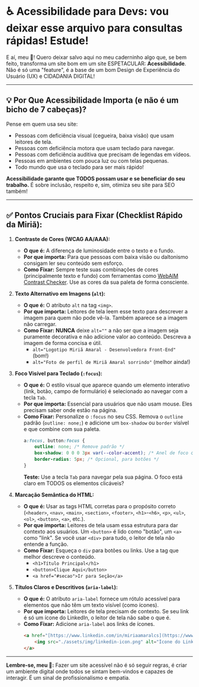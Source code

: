 # ♿ Acessibilidade para Devs: vou deixar esse arquivo para consultas rápidas! Estude!

E aí, meu 🐙! Quero deixar salvo aqui no meu caderninho algo que, se bem feito, transforma um site bom em um site ESPETACULAR: **Acessibilidade**. Não é só uma "feature", é a base de um bom Design de Experiência do Usuário (UX) e CIDADANIA DIGITAL!

---

## 💡 Por Que Acessibilidade Importa (e não é um bicho de 7 cabeças)?

Pense em quem usa seu site:
* Pessoas com deficiência visual (cegueira, baixa visão) que usam leitores de tela.
* Pessoas com deficiência motora que usam teclado para navegar.
* Pessoas com deficiência auditiva que precisam de legendas em vídeos.
* Pessoas em ambientes com pouca luz ou com telas pequenas.
* Todo mundo que usa o teclado para ser mais rápido!

**Acessibilidade garante que TODOS possam usar e se beneficiar do seu trabalho.** É sobre inclusão, respeito e, sim, otimiza seu site para SEO também\!

---

## ✅ Pontos Cruciais para Fixar (Checklist Rápido da Miriã):

1.  **Contraste de Cores (WCAG AA/AAA):**
    * **O que é:** A diferença de luminosidade entre o texto e o fundo.
    * **Por que importa:** Para que pessoas com baixa visão ou daltonismo consigam ler seu conteúdo sem esforço.
    * **Como Fixar:** Sempre teste suas combinações de cores (principalmente texto e fundo) com ferramentas como [WebAIM Contrast Checker](https://webaim.org/resources/contrastchecker/). Use as cores da sua paleta de forma consciente.

2.  **Texto Alternativo em Imagens (`alt`):**
    * **O que é:** O atributo `alt` na tag `<img>`.
    * **Por que importa:** Leitores de tela leem esse texto para descrever a imagem para quem não pode vê-la. Também aparece se a imagem não carregar.
    * **Como Fixar:** **NUNCA** deixe `alt=""` a não ser que a imagem seja puramente decorativa e não adicione valor ao conteúdo. Descreva a imagem de forma concisa e útil.
        * `alt="Logotipo Miriã Amaral - Desenvolvedora Front-End"` (bom!)
        * `alt="Foto de perfil de Miriã Amaral sorrindo"` (melhor ainda!)

3.  **Foco Visível para Teclado (`:focus`):**
    * **O que é:** O estilo visual que aparece quando um elemento interativo (link, botão, campo de formulário) é selecionado ao navegar com a tecla `Tab`.
    * **Por que importa:** Essencial para usuários que não usam mouse. Eles precisam saber onde estão na página.
    * **Como Fixar:** Personalize o `:focus` no seu CSS. Remova o `outline` padrão (`outline: none;`) e adicione um `box-shadow` ou `border` visível e que combine com sua paleta.
        ```css
        a:focus, button:focus {
            outline: none; /* Remove padrão */
            box-shadow: 0 0 0 3px var(--color-accent); /* Anel de foco customizado */
            border-radius: 5px; /* Opcional, para botões */
        }
        ```
        **Teste:** Use a tecla `Tab` para navegar pela sua página. O foco está claro em TODOS os elementos clicáveis?

4.  **Marcação Semântica do HTML:**
    * **O que é:** Usar as tags HTML corretas para o propósito correto (`<header>`, `<nav>`, `<main>`, `<section>`, `<footer>`, `<h1>`-`<h6>`, `<p>`, `<ul>`, `<ol>`, `<button>`, `<a>`, etc.).
    * **Por que importa:** Leitores de tela usam essa estrutura para dar contexto aos usuários. Um `<button>` é lido como "botão", um `<a>` como "link". Se você usar `<div>` para tudo, o leitor de tela não entende a função.
    * **Como Fixar:** Esqueça o `div` para botões ou links. Use a tag que melhor descreve o conteúdo.
        * `<h1>Título Principal</h1>`
        * `<button>Clique Aqui</button>`
        * `<a href="#secao">Ir para Seção</a>`

5.  **Títulos Claros e Descritivos (`aria-label`):**
    * **O que é:** O atributo `aria-label` fornece um rótulo acessível para elementos que não têm um texto visível (como ícones).
    * **Por que importa:** Leitores de tela precisam de contexto. Se seu link é só um ícone do LinkedIn, o leitor de tela não sabe o que é.
    * **Como Fixar:** Adicione `aria-label` aos links de ícones.
        ```html
        <a href="[https://www.linkedin.com/in/miriaamaralcs](https://www.linkedin.com/in/miriaamaralcs)" target="_blank" aria-label="Meu perfil no LinkedIn">
            <img src="./assets/img/linkedin-icon.png" alt="Ícone do LinkedIn">
        </a>
        ```

---

**Lembre-se, meu 🐙:** Fazer um site acessível não é só seguir regras, é criar um ambiente digital onde todos se sintam bem-vindos e capazes de interagir. É um sinal de profissionalismo e empatia.
